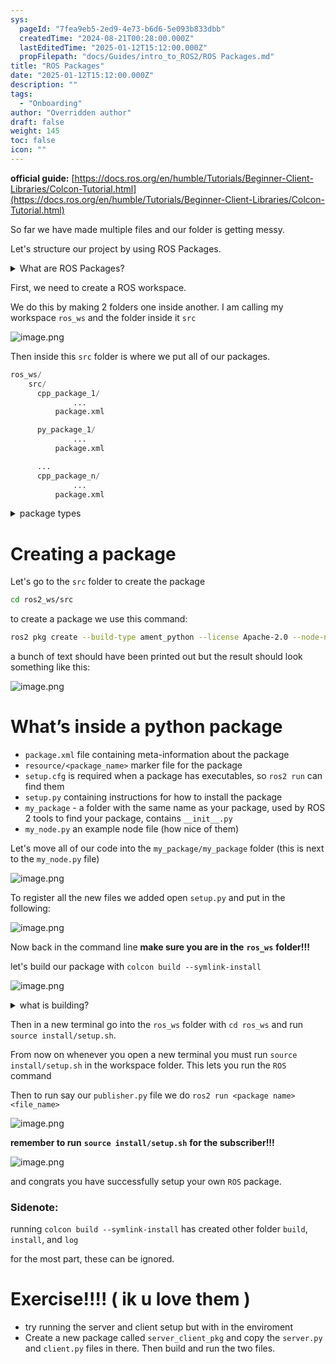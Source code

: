 ```yaml
---
sys:
  pageId: "7fea9eb5-2ed9-4e73-b6d6-5e093b833dbb"
  createdTime: "2024-08-21T00:28:00.000Z"
  lastEditedTime: "2025-01-12T15:12:00.000Z"
  propFilepath: "docs/Guides/intro_to_ROS2/ROS Packages.md"
title: "ROS Packages"
date: "2025-01-12T15:12:00.000Z"
description: ""
tags:
  - "Onboarding"
author: "Overridden author"
draft: false
weight: 145
toc: false
icon: ""
---
```


**official guide:** [https://docs.ros.org/en/humble/Tutorials/Beginner-Client-Libraries/Colcon-Tutorial.html](https://docs.ros.org/en/humble/Tutorials/Beginner-Client-Libraries/Colcon-Tutorial.html)

So far we have made multiple files and our folder is getting messy.

Let's structure our project by using ROS Packages.

<details>

<summary>What are ROS Packages?</summary>

ROS Packages are, as the name implies, packages of code that are highly sharable between ROS developers.

They consist of a folder, `package.xml` file, and source code

```python
      cpp_package_1/
		      ... imagine much code files here ..
          package.xml
```

</details>

First, we need to create a ROS workspace.

We do this by making 2 folders one inside another. I am calling my workspace `ros_ws` and the folder inside it `src`

![image.png](https://prod-files-secure.s3.us-west-2.amazonaws.com/d518164a-d88e-44d1-a4ee-3adb3bd8bce0/70706947-fd18-4537-a67b-e12946812d31/image.png?X-Amz-Algorithm=AWS4-HMAC-SHA256&X-Amz-Content-Sha256=UNSIGNED-PAYLOAD&X-Amz-Credential=ASIAZI2LB466Y34AMRPK%2F20250206%2Fus-west-2%2Fs3%2Faws4_request&X-Amz-Date=20250206T003600Z&X-Amz-Expires=3600&X-Amz-Security-Token=IQoJb3JpZ2luX2VjEDgaCXVzLXdlc3QtMiJIMEYCIQDk4zu24hG2oFifE%2F2HmFslWnJ9cA%2FgHfJRfxKkwShWfgIhAJi%2BJQH6KnfOs7o2UJX8PQk63%2BTrkJi8u4fC9G1tPJDdKv8DCFEQABoMNjM3NDIzMTgzODA1IgxaE5CiuesDRQVW8KUq3AM%2FAXW%2F3%2BmealiKbblegX8WKH4SVQTg03VL43EbSGsJbxZdJ8nEApqOqoCgtRd%2FeWG6V7lzLgUARJL3hNEh7%2ByWFe%2B98hVadIntlO8XLp73Yvzu91oUyQ6y%2B1NKOnUXwg8%2FjWY33jL%2FFu9K7S6LmvjpZldr0uWbURnW%2BvAqEpJhfCS4gD7NFBFGwf8V2U3okGfGq9G49gnOx1FGoqqbldj4VeHqtSwlJPl7esRvzNI3Wbu4GEIs%2FUbYZK7h0vYrJV1QFfK4Ji6qrHcol%2FpkpDD%2FsdWmty%2BOpOtv7i%2Bh0zRgbizJXfA62ZhR%2BaF4vZJXkaHlLK44r2FKrLHoeWab6szA5SKO7L6jb%2BWTw75uohI4vnm8XyAkcG4FYzSUg6Uem%2Bgmb8zoTL1bSe8h2z0HpIcT0%2BomYY0atA1kwqvsIXoOR86CAf5gSEsQt8tMn6yf4Bein78bR6c%2BpX%2FB5ZosNzpV60yh2NQIVMTkee5WwSVOwu6PFpKEUzXZQjwC8wAbutIv0OrRv4m5HSSB8omMBnjOyKGjbDfOaL9pMhmPYhKNp9tV4SUW8KEmCXuolEr9a3wb5g4%2BXKeR7RaQrrqYeOXJrZCZfK9ox6MxvV2%2F2lqrpTelLcnwp5BC%2F992hDDQ7I%2B9BjqkAXl6uqnjbReGqI%2BiIdy8sKToggM3GLf456RpZJcVyFhcDRTIbG0YbnXZx%2ByJACaW%2FT7zdVqtt%2B0V17QkL%2F8vjE5pIdTszF%2BNT5QQF7L26yo4P%2FtCoQh8KnDFa1IoRlObZT7olSLP4rpCGz6OGDOCcL1jbXDghpXe0h4nhT9x%2Bp3SJEnGue5xtGoFUCFgdCXXydm9KLNrAWlGUBC6WQIjXAe8TcQ8&X-Amz-Signature=77b6c5dc97361ed79dc339177a754c90638e4fae3a841a0cb2fe7958b9360c02&X-Amz-SignedHeaders=host&x-id=GetObject)

Then inside this `src` folder is where we put all of our packages.

```python
ros_ws/
    src/
      cpp_package_1/
		      ...
          package.xml

      py_package_1/
		      ...
          package.xml

      ...
      cpp_package_n/
		      ...
          package.xml

```

<details>

<summary>package types</summary>

packages can be either `C++` or python.

the intern file structure is different for each but for this guide we will stick to creating python packages

</details>

# Creating a package

Let's go to the `src` folder to create the package

```bash
cd ros2_ws/src
```

to create a package we use this command:

```bash
ros2 pkg create --build-type ament_python --license Apache-2.0 --node-name my_node my_package
```

a bunch of text should have been printed out but the result should look something like this:

![image.png](https://prod-files-secure.s3.us-west-2.amazonaws.com/d518164a-d88e-44d1-a4ee-3adb3bd8bce0/e6cf1e3f-8512-4a3e-b131-079f800bf3e8/image.png?X-Amz-Algorithm=AWS4-HMAC-SHA256&X-Amz-Content-Sha256=UNSIGNED-PAYLOAD&X-Amz-Credential=ASIAZI2LB466Y34AMRPK%2F20250206%2Fus-west-2%2Fs3%2Faws4_request&X-Amz-Date=20250206T003600Z&X-Amz-Expires=3600&X-Amz-Security-Token=IQoJb3JpZ2luX2VjEDgaCXVzLXdlc3QtMiJIMEYCIQDk4zu24hG2oFifE%2F2HmFslWnJ9cA%2FgHfJRfxKkwShWfgIhAJi%2BJQH6KnfOs7o2UJX8PQk63%2BTrkJi8u4fC9G1tPJDdKv8DCFEQABoMNjM3NDIzMTgzODA1IgxaE5CiuesDRQVW8KUq3AM%2FAXW%2F3%2BmealiKbblegX8WKH4SVQTg03VL43EbSGsJbxZdJ8nEApqOqoCgtRd%2FeWG6V7lzLgUARJL3hNEh7%2ByWFe%2B98hVadIntlO8XLp73Yvzu91oUyQ6y%2B1NKOnUXwg8%2FjWY33jL%2FFu9K7S6LmvjpZldr0uWbURnW%2BvAqEpJhfCS4gD7NFBFGwf8V2U3okGfGq9G49gnOx1FGoqqbldj4VeHqtSwlJPl7esRvzNI3Wbu4GEIs%2FUbYZK7h0vYrJV1QFfK4Ji6qrHcol%2FpkpDD%2FsdWmty%2BOpOtv7i%2Bh0zRgbizJXfA62ZhR%2BaF4vZJXkaHlLK44r2FKrLHoeWab6szA5SKO7L6jb%2BWTw75uohI4vnm8XyAkcG4FYzSUg6Uem%2Bgmb8zoTL1bSe8h2z0HpIcT0%2BomYY0atA1kwqvsIXoOR86CAf5gSEsQt8tMn6yf4Bein78bR6c%2BpX%2FB5ZosNzpV60yh2NQIVMTkee5WwSVOwu6PFpKEUzXZQjwC8wAbutIv0OrRv4m5HSSB8omMBnjOyKGjbDfOaL9pMhmPYhKNp9tV4SUW8KEmCXuolEr9a3wb5g4%2BXKeR7RaQrrqYeOXJrZCZfK9ox6MxvV2%2F2lqrpTelLcnwp5BC%2F992hDDQ7I%2B9BjqkAXl6uqnjbReGqI%2BiIdy8sKToggM3GLf456RpZJcVyFhcDRTIbG0YbnXZx%2ByJACaW%2FT7zdVqtt%2B0V17QkL%2F8vjE5pIdTszF%2BNT5QQF7L26yo4P%2FtCoQh8KnDFa1IoRlObZT7olSLP4rpCGz6OGDOCcL1jbXDghpXe0h4nhT9x%2Bp3SJEnGue5xtGoFUCFgdCXXydm9KLNrAWlGUBC6WQIjXAe8TcQ8&X-Amz-Signature=13c11e0c76a348270f931ee0d65e6226f689e3981cc4c53a63381dc383ae1575&X-Amz-SignedHeaders=host&x-id=GetObject)

# What’s inside a python package

- `package.xml` file containing meta-information about the package
- `resource/<package_name>` marker file for the package
- `setup.cfg` is required when a package has executables, so `ros2 run` can find them
- `setup.py` containing instructions for how to install the package
- `my_package` - a folder with the same name as your package, used by ROS 2 tools to find your package, contains `__init__.py`
- `my_node.py` an example node file (how nice of them)

Let's move all of our code into the `my_package/my_package` folder (this is next to the `my_node.py` file)

![image.png](https://prod-files-secure.s3.us-west-2.amazonaws.com/d518164a-d88e-44d1-a4ee-3adb3bd8bce0/9ce58f11-0da9-4d3e-b86d-506a9685d378/image.png?X-Amz-Algorithm=AWS4-HMAC-SHA256&X-Amz-Content-Sha256=UNSIGNED-PAYLOAD&X-Amz-Credential=ASIAZI2LB466Y34AMRPK%2F20250206%2Fus-west-2%2Fs3%2Faws4_request&X-Amz-Date=20250206T003600Z&X-Amz-Expires=3600&X-Amz-Security-Token=IQoJb3JpZ2luX2VjEDgaCXVzLXdlc3QtMiJIMEYCIQDk4zu24hG2oFifE%2F2HmFslWnJ9cA%2FgHfJRfxKkwShWfgIhAJi%2BJQH6KnfOs7o2UJX8PQk63%2BTrkJi8u4fC9G1tPJDdKv8DCFEQABoMNjM3NDIzMTgzODA1IgxaE5CiuesDRQVW8KUq3AM%2FAXW%2F3%2BmealiKbblegX8WKH4SVQTg03VL43EbSGsJbxZdJ8nEApqOqoCgtRd%2FeWG6V7lzLgUARJL3hNEh7%2ByWFe%2B98hVadIntlO8XLp73Yvzu91oUyQ6y%2B1NKOnUXwg8%2FjWY33jL%2FFu9K7S6LmvjpZldr0uWbURnW%2BvAqEpJhfCS4gD7NFBFGwf8V2U3okGfGq9G49gnOx1FGoqqbldj4VeHqtSwlJPl7esRvzNI3Wbu4GEIs%2FUbYZK7h0vYrJV1QFfK4Ji6qrHcol%2FpkpDD%2FsdWmty%2BOpOtv7i%2Bh0zRgbizJXfA62ZhR%2BaF4vZJXkaHlLK44r2FKrLHoeWab6szA5SKO7L6jb%2BWTw75uohI4vnm8XyAkcG4FYzSUg6Uem%2Bgmb8zoTL1bSe8h2z0HpIcT0%2BomYY0atA1kwqvsIXoOR86CAf5gSEsQt8tMn6yf4Bein78bR6c%2BpX%2FB5ZosNzpV60yh2NQIVMTkee5WwSVOwu6PFpKEUzXZQjwC8wAbutIv0OrRv4m5HSSB8omMBnjOyKGjbDfOaL9pMhmPYhKNp9tV4SUW8KEmCXuolEr9a3wb5g4%2BXKeR7RaQrrqYeOXJrZCZfK9ox6MxvV2%2F2lqrpTelLcnwp5BC%2F992hDDQ7I%2B9BjqkAXl6uqnjbReGqI%2BiIdy8sKToggM3GLf456RpZJcVyFhcDRTIbG0YbnXZx%2ByJACaW%2FT7zdVqtt%2B0V17QkL%2F8vjE5pIdTszF%2BNT5QQF7L26yo4P%2FtCoQh8KnDFa1IoRlObZT7olSLP4rpCGz6OGDOCcL1jbXDghpXe0h4nhT9x%2Bp3SJEnGue5xtGoFUCFgdCXXydm9KLNrAWlGUBC6WQIjXAe8TcQ8&X-Amz-Signature=6b9f93bb141e58bd068786a4f13c27b26f1c57dfac7c63a0ab3ebb8748a2d503&X-Amz-SignedHeaders=host&x-id=GetObject)

To register all the new files we added open `setup.py` and put in the following:

![image.png](https://prod-files-secure.s3.us-west-2.amazonaws.com/d518164a-d88e-44d1-a4ee-3adb3bd8bce0/1cd7c262-4cae-4496-9d75-c178537d24a2/image.png?X-Amz-Algorithm=AWS4-HMAC-SHA256&X-Amz-Content-Sha256=UNSIGNED-PAYLOAD&X-Amz-Credential=ASIAZI2LB466Y34AMRPK%2F20250206%2Fus-west-2%2Fs3%2Faws4_request&X-Amz-Date=20250206T003600Z&X-Amz-Expires=3600&X-Amz-Security-Token=IQoJb3JpZ2luX2VjEDgaCXVzLXdlc3QtMiJIMEYCIQDk4zu24hG2oFifE%2F2HmFslWnJ9cA%2FgHfJRfxKkwShWfgIhAJi%2BJQH6KnfOs7o2UJX8PQk63%2BTrkJi8u4fC9G1tPJDdKv8DCFEQABoMNjM3NDIzMTgzODA1IgxaE5CiuesDRQVW8KUq3AM%2FAXW%2F3%2BmealiKbblegX8WKH4SVQTg03VL43EbSGsJbxZdJ8nEApqOqoCgtRd%2FeWG6V7lzLgUARJL3hNEh7%2ByWFe%2B98hVadIntlO8XLp73Yvzu91oUyQ6y%2B1NKOnUXwg8%2FjWY33jL%2FFu9K7S6LmvjpZldr0uWbURnW%2BvAqEpJhfCS4gD7NFBFGwf8V2U3okGfGq9G49gnOx1FGoqqbldj4VeHqtSwlJPl7esRvzNI3Wbu4GEIs%2FUbYZK7h0vYrJV1QFfK4Ji6qrHcol%2FpkpDD%2FsdWmty%2BOpOtv7i%2Bh0zRgbizJXfA62ZhR%2BaF4vZJXkaHlLK44r2FKrLHoeWab6szA5SKO7L6jb%2BWTw75uohI4vnm8XyAkcG4FYzSUg6Uem%2Bgmb8zoTL1bSe8h2z0HpIcT0%2BomYY0atA1kwqvsIXoOR86CAf5gSEsQt8tMn6yf4Bein78bR6c%2BpX%2FB5ZosNzpV60yh2NQIVMTkee5WwSVOwu6PFpKEUzXZQjwC8wAbutIv0OrRv4m5HSSB8omMBnjOyKGjbDfOaL9pMhmPYhKNp9tV4SUW8KEmCXuolEr9a3wb5g4%2BXKeR7RaQrrqYeOXJrZCZfK9ox6MxvV2%2F2lqrpTelLcnwp5BC%2F992hDDQ7I%2B9BjqkAXl6uqnjbReGqI%2BiIdy8sKToggM3GLf456RpZJcVyFhcDRTIbG0YbnXZx%2ByJACaW%2FT7zdVqtt%2B0V17QkL%2F8vjE5pIdTszF%2BNT5QQF7L26yo4P%2FtCoQh8KnDFa1IoRlObZT7olSLP4rpCGz6OGDOCcL1jbXDghpXe0h4nhT9x%2Bp3SJEnGue5xtGoFUCFgdCXXydm9KLNrAWlGUBC6WQIjXAe8TcQ8&X-Amz-Signature=6de0983058ad504857546caa5a4a318b42af6a3c6de93254e97d18691a9176f8&X-Amz-SignedHeaders=host&x-id=GetObject)

Now back in the command line **make sure you are in the** **`ros_ws`** **folder!!!**

let's build our package with `colcon build --symlink-install`

![image.png](https://prod-files-secure.s3.us-west-2.amazonaws.com/d518164a-d88e-44d1-a4ee-3adb3bd8bce0/2f2a0d27-b173-48fd-b189-5f5c0ce65619/image.png?X-Amz-Algorithm=AWS4-HMAC-SHA256&X-Amz-Content-Sha256=UNSIGNED-PAYLOAD&X-Amz-Credential=ASIAZI2LB466Y34AMRPK%2F20250206%2Fus-west-2%2Fs3%2Faws4_request&X-Amz-Date=20250206T003600Z&X-Amz-Expires=3600&X-Amz-Security-Token=IQoJb3JpZ2luX2VjEDgaCXVzLXdlc3QtMiJIMEYCIQDk4zu24hG2oFifE%2F2HmFslWnJ9cA%2FgHfJRfxKkwShWfgIhAJi%2BJQH6KnfOs7o2UJX8PQk63%2BTrkJi8u4fC9G1tPJDdKv8DCFEQABoMNjM3NDIzMTgzODA1IgxaE5CiuesDRQVW8KUq3AM%2FAXW%2F3%2BmealiKbblegX8WKH4SVQTg03VL43EbSGsJbxZdJ8nEApqOqoCgtRd%2FeWG6V7lzLgUARJL3hNEh7%2ByWFe%2B98hVadIntlO8XLp73Yvzu91oUyQ6y%2B1NKOnUXwg8%2FjWY33jL%2FFu9K7S6LmvjpZldr0uWbURnW%2BvAqEpJhfCS4gD7NFBFGwf8V2U3okGfGq9G49gnOx1FGoqqbldj4VeHqtSwlJPl7esRvzNI3Wbu4GEIs%2FUbYZK7h0vYrJV1QFfK4Ji6qrHcol%2FpkpDD%2FsdWmty%2BOpOtv7i%2Bh0zRgbizJXfA62ZhR%2BaF4vZJXkaHlLK44r2FKrLHoeWab6szA5SKO7L6jb%2BWTw75uohI4vnm8XyAkcG4FYzSUg6Uem%2Bgmb8zoTL1bSe8h2z0HpIcT0%2BomYY0atA1kwqvsIXoOR86CAf5gSEsQt8tMn6yf4Bein78bR6c%2BpX%2FB5ZosNzpV60yh2NQIVMTkee5WwSVOwu6PFpKEUzXZQjwC8wAbutIv0OrRv4m5HSSB8omMBnjOyKGjbDfOaL9pMhmPYhKNp9tV4SUW8KEmCXuolEr9a3wb5g4%2BXKeR7RaQrrqYeOXJrZCZfK9ox6MxvV2%2F2lqrpTelLcnwp5BC%2F992hDDQ7I%2B9BjqkAXl6uqnjbReGqI%2BiIdy8sKToggM3GLf456RpZJcVyFhcDRTIbG0YbnXZx%2ByJACaW%2FT7zdVqtt%2B0V17QkL%2F8vjE5pIdTszF%2BNT5QQF7L26yo4P%2FtCoQh8KnDFa1IoRlObZT7olSLP4rpCGz6OGDOCcL1jbXDghpXe0h4nhT9x%2Bp3SJEnGue5xtGoFUCFgdCXXydm9KLNrAWlGUBC6WQIjXAe8TcQ8&X-Amz-Signature=1fb22de986d30c50ec34b23b741eb2e8b892244b28dfff8b2ebc4706d6a6f7c4&X-Amz-SignedHeaders=host&x-id=GetObject)

<details>

<summary>what is building?</summary>

if you are a CS major at Rose-Hulman you will learn the answer to this in CSSE132

but TLDR; is it combines all the code files into one program that can be run easily 

</details>

Then in a new terminal go into the `ros_ws` folder with `cd ros_ws` and run `source install/setup.sh`. 

From now on whenever you open a new terminal you must run `source install/setup.sh` in the workspace folder. This lets you run the `ROS` command

Then to run say our `publisher.py` file we do `ros2 run <package name> <file_name>`

![image.png](https://prod-files-secure.s3.us-west-2.amazonaws.com/d518164a-d88e-44d1-a4ee-3adb3bd8bce0/4f4b1219-3a44-4632-aa0a-ce3471699f59/image.png?X-Amz-Algorithm=AWS4-HMAC-SHA256&X-Amz-Content-Sha256=UNSIGNED-PAYLOAD&X-Amz-Credential=ASIAZI2LB466Y34AMRPK%2F20250206%2Fus-west-2%2Fs3%2Faws4_request&X-Amz-Date=20250206T003600Z&X-Amz-Expires=3600&X-Amz-Security-Token=IQoJb3JpZ2luX2VjEDgaCXVzLXdlc3QtMiJIMEYCIQDk4zu24hG2oFifE%2F2HmFslWnJ9cA%2FgHfJRfxKkwShWfgIhAJi%2BJQH6KnfOs7o2UJX8PQk63%2BTrkJi8u4fC9G1tPJDdKv8DCFEQABoMNjM3NDIzMTgzODA1IgxaE5CiuesDRQVW8KUq3AM%2FAXW%2F3%2BmealiKbblegX8WKH4SVQTg03VL43EbSGsJbxZdJ8nEApqOqoCgtRd%2FeWG6V7lzLgUARJL3hNEh7%2ByWFe%2B98hVadIntlO8XLp73Yvzu91oUyQ6y%2B1NKOnUXwg8%2FjWY33jL%2FFu9K7S6LmvjpZldr0uWbURnW%2BvAqEpJhfCS4gD7NFBFGwf8V2U3okGfGq9G49gnOx1FGoqqbldj4VeHqtSwlJPl7esRvzNI3Wbu4GEIs%2FUbYZK7h0vYrJV1QFfK4Ji6qrHcol%2FpkpDD%2FsdWmty%2BOpOtv7i%2Bh0zRgbizJXfA62ZhR%2BaF4vZJXkaHlLK44r2FKrLHoeWab6szA5SKO7L6jb%2BWTw75uohI4vnm8XyAkcG4FYzSUg6Uem%2Bgmb8zoTL1bSe8h2z0HpIcT0%2BomYY0atA1kwqvsIXoOR86CAf5gSEsQt8tMn6yf4Bein78bR6c%2BpX%2FB5ZosNzpV60yh2NQIVMTkee5WwSVOwu6PFpKEUzXZQjwC8wAbutIv0OrRv4m5HSSB8omMBnjOyKGjbDfOaL9pMhmPYhKNp9tV4SUW8KEmCXuolEr9a3wb5g4%2BXKeR7RaQrrqYeOXJrZCZfK9ox6MxvV2%2F2lqrpTelLcnwp5BC%2F992hDDQ7I%2B9BjqkAXl6uqnjbReGqI%2BiIdy8sKToggM3GLf456RpZJcVyFhcDRTIbG0YbnXZx%2ByJACaW%2FT7zdVqtt%2B0V17QkL%2F8vjE5pIdTszF%2BNT5QQF7L26yo4P%2FtCoQh8KnDFa1IoRlObZT7olSLP4rpCGz6OGDOCcL1jbXDghpXe0h4nhT9x%2Bp3SJEnGue5xtGoFUCFgdCXXydm9KLNrAWlGUBC6WQIjXAe8TcQ8&X-Amz-Signature=6e5cc50de8124eb2555117931428ad7ef489c2f9f4f27d299bfe11ca291a94f8&X-Amz-SignedHeaders=host&x-id=GetObject)

**remember to run** **`source install/setup.sh`** **for the subscriber!!!**

![image.png](https://prod-files-secure.s3.us-west-2.amazonaws.com/d518164a-d88e-44d1-a4ee-3adb3bd8bce0/02121119-dad4-49ec-8356-c956108b4243/image.png?X-Amz-Algorithm=AWS4-HMAC-SHA256&X-Amz-Content-Sha256=UNSIGNED-PAYLOAD&X-Amz-Credential=ASIAZI2LB466Y34AMRPK%2F20250206%2Fus-west-2%2Fs3%2Faws4_request&X-Amz-Date=20250206T003600Z&X-Amz-Expires=3600&X-Amz-Security-Token=IQoJb3JpZ2luX2VjEDgaCXVzLXdlc3QtMiJIMEYCIQDk4zu24hG2oFifE%2F2HmFslWnJ9cA%2FgHfJRfxKkwShWfgIhAJi%2BJQH6KnfOs7o2UJX8PQk63%2BTrkJi8u4fC9G1tPJDdKv8DCFEQABoMNjM3NDIzMTgzODA1IgxaE5CiuesDRQVW8KUq3AM%2FAXW%2F3%2BmealiKbblegX8WKH4SVQTg03VL43EbSGsJbxZdJ8nEApqOqoCgtRd%2FeWG6V7lzLgUARJL3hNEh7%2ByWFe%2B98hVadIntlO8XLp73Yvzu91oUyQ6y%2B1NKOnUXwg8%2FjWY33jL%2FFu9K7S6LmvjpZldr0uWbURnW%2BvAqEpJhfCS4gD7NFBFGwf8V2U3okGfGq9G49gnOx1FGoqqbldj4VeHqtSwlJPl7esRvzNI3Wbu4GEIs%2FUbYZK7h0vYrJV1QFfK4Ji6qrHcol%2FpkpDD%2FsdWmty%2BOpOtv7i%2Bh0zRgbizJXfA62ZhR%2BaF4vZJXkaHlLK44r2FKrLHoeWab6szA5SKO7L6jb%2BWTw75uohI4vnm8XyAkcG4FYzSUg6Uem%2Bgmb8zoTL1bSe8h2z0HpIcT0%2BomYY0atA1kwqvsIXoOR86CAf5gSEsQt8tMn6yf4Bein78bR6c%2BpX%2FB5ZosNzpV60yh2NQIVMTkee5WwSVOwu6PFpKEUzXZQjwC8wAbutIv0OrRv4m5HSSB8omMBnjOyKGjbDfOaL9pMhmPYhKNp9tV4SUW8KEmCXuolEr9a3wb5g4%2BXKeR7RaQrrqYeOXJrZCZfK9ox6MxvV2%2F2lqrpTelLcnwp5BC%2F992hDDQ7I%2B9BjqkAXl6uqnjbReGqI%2BiIdy8sKToggM3GLf456RpZJcVyFhcDRTIbG0YbnXZx%2ByJACaW%2FT7zdVqtt%2B0V17QkL%2F8vjE5pIdTszF%2BNT5QQF7L26yo4P%2FtCoQh8KnDFa1IoRlObZT7olSLP4rpCGz6OGDOCcL1jbXDghpXe0h4nhT9x%2Bp3SJEnGue5xtGoFUCFgdCXXydm9KLNrAWlGUBC6WQIjXAe8TcQ8&X-Amz-Signature=04e467d61c223eb27abf1c9e6e04145bf89accb8eafa97229c3e97c068936d9e&X-Amz-SignedHeaders=host&x-id=GetObject)

and congrats you have successfully setup your own `ROS` package.

### Sidenote:

running `colcon build --symlink-install` has created other folder `build`, `install`, and `log`

for the most part, these can be ignored.

# Exercise!!!! ( ik u love them )

- try running the server and client setup but with in the enviroment
- Create a new package called `server_client_pkg` and copy the `server.py` and `client.py` files in there. Then build and run the two files.
